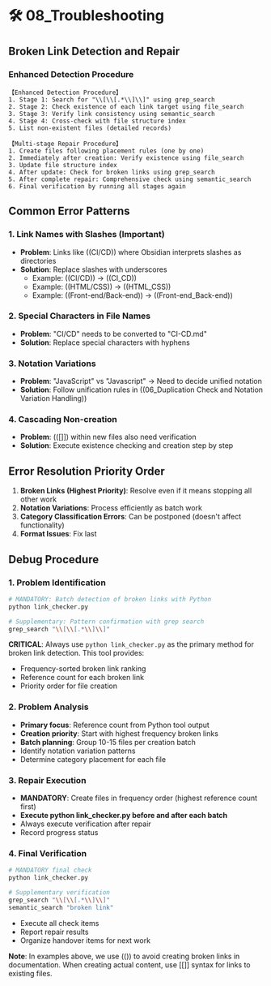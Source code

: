 # 🛠️ 08_Troubleshooting

## Broken Link Detection and Repair

### Enhanced Detection Procedure

```text
【Enhanced Detection Procedure】
1. Stage 1: Search for "\\[\\[.*\\]\\]" using grep_search
2. Stage 2: Check existence of each link target using file_search
3. Stage 3: Verify link consistency using semantic_search
4. Stage 4: Cross-check with file structure index
5. List non-existent files (detailed records)

【Multi-stage Repair Procedure】
1. Create files following placement rules (one by one)
2. Immediately after creation: Verify existence using file_search
3. Update file structure index
4. After update: Check for broken links using grep_search
5. After complete repair: Comprehensive check using semantic_search
6. Final verification by running all stages again
```

## Common Error Patterns

### 1. Link Names with Slashes (Important)

- **Problem**: Links like ((CI/CD)) where Obsidian interprets slashes as directories
- **Solution**: Replace slashes with underscores
  - Example: ((CI/CD)) → ((CI_CD))
  - Example: ((HTML/CSS)) → ((HTML_CSS))
  - Example: ((Front-end/Back-end)) → ((Front-end_Back-end))

### 2. Special Characters in File Names

- **Problem**: "CI/CD" needs to be converted to "CI-CD.md"
- **Solution**: Replace special characters with hyphens

### 3. Notation Variations

- **Problem**: "JavaScript" vs "Javascript" → Need to decide unified notation
- **Solution**: Follow unification rules in ((06_Duplication Check and Notation Variation Handling))

### 4. Cascading Non-creation

- **Problem**: (([]]) within new files also need verification
- **Solution**: Execute existence checking and creation step by step

## Error Resolution Priority Order

1. **Broken Links (Highest Priority)**: Resolve even if it means stopping all other work
2. **Notation Variations**: Process efficiently as batch work
3. **Category Classification Errors**: Can be postponed (doesn't affect functionality)
4. **Format Issues**: Fix last

## Debug Procedure

### 1. Problem Identification

```bash
# MANDATORY: Batch detection of broken links with Python
python link_checker.py

# Supplementary: Pattern confirmation with grep search
grep_search "\\[\\[.*\\]\\]"
```

**CRITICAL**: Always use `python link_checker.py` as the primary method for broken link detection. This tool provides:

- Frequency-sorted broken link ranking
- Reference count for each broken link
- Priority order for file creation

### 2. Problem Analysis

- **Primary focus**: Reference count from Python tool output
- **Creation priority**: Start with highest frequency broken links
- **Batch planning**: Group 10-15 files per creation batch
- Identify notation variation patterns
- Determine category placement for each file

### 3. Repair Execution

- **MANDATORY**: Create files in frequency order (highest reference count first)
- **Execute python link_checker.py before and after each batch**
- Always execute verification after repair
- Record progress status

### 4. Final Verification

```bash
# MANDATORY final check
python link_checker.py

# Supplementary verification
grep_search "\\[\\[.*\\]\\]"
semantic_search "broken link"
```

- Execute all check items
- Report repair results
- Organize handover items for next work

**Note**: In examples above, we use (()) to avoid creating broken links in documentation. When creating actual content, use [[]] syntax for links to existing files.
